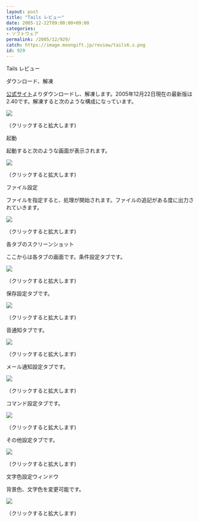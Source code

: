 ```yaml
---
layout: post
title: "Tails レビュー"
date: 2005-12-22T09:00:00+09:00
categories:
- ソフトウェア
permalink: /2005/12/929/
catch: https://image.moongift.jp/review/tails6.s.png
id: 929
---
```

Tails レビュー  
<!--more-->

ダウンロード、解凍

  

[公式サイト](http://www.vector.co.jp/soft/dl/winnt/util/se352598.html)よりダウンロードし、解凍します。2005年12月22日現在の最新版は2.40です。解凍すると次のような構成になっています。

  

[![](https://image.moongift.jp/review/tails1.s.png)](https://image.moongift.jp/review/tails1.png)  
  
（クリックすると拡大します)

  

起動

  

起動すると次のような画面が表示されます。

  

[![](https://image.moongift.jp/review/tails2.s.png)](https://image.moongift.jp/review/tails2.png)  
  
（クリックすると拡大します)

  

ファイル設定

  

ファイルを指定すると、処理が開始されます。ファイルの追記がある度に出力されていきます。

  

[![](https://image.moongift.jp/review/tails3.s.png)](https://image.moongift.jp/review/tails3.png)  
  
（クリックすると拡大します)

  

各タブのスクリーンショット

  

ここからは各タブの画面です。条件設定タブです。

  

[![](https://image.moongift.jp/review/tails4.s.png)](https://image.moongift.jp/review/tails4.png)  
  
（クリックすると拡大します)

  

保存設定タブです。

  

[![](https://image.moongift.jp/review/tails5.s.png)](https://image.moongift.jp/review/tails5.png)  
  
（クリックすると拡大します)

  

音通知タブです。

  

[![](https://image.moongift.jp/review/tails6.s.png)](https://image.moongift.jp/review/tails6.png)  
  
（クリックすると拡大します)

  

メール通知設定タブです。

  

[![](https://image.moongift.jp/review/tails7.s.png)](https://image.moongift.jp/review/tails7.png)  
  
（クリックすると拡大します)

  

コマンド設定タブです。

  

[![](https://image.moongift.jp/review/tails8.s.png)](https://image.moongift.jp/review/tails8.png)  
  
（クリックすると拡大します)

  

その他設定タブです。

  

[![](https://image.moongift.jp/review/tails9.s.png)](https://image.moongift.jp/review/tails9.png)  
  
（クリックすると拡大します)

  

文字色設定ウィンドウ

  

背景色、文字色を変更可能です。

  

[![](https://image.moongift.jp/review/tails10.s.png)](https://image.moongift.jp/review/tails10.png)  
  
（クリックすると拡大します)

